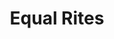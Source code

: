 ---
title: "Equal Rites"
cc-type: novel
hashtag: "equal-rites"
authors:
  - Terry Pratchett
permalink: /:title/
tags:
  - Book
  - Discworld
  - Terry Pratchett
---